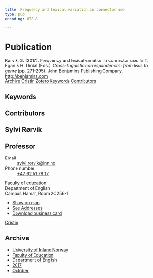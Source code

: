 ```yaml
---
title: Frequency and lexical variation in connector use
type: pub
encoding: UTF-8

---
```

<h1>Publication</h1>
<article id="csl-bib-container-WI72L63Y" class="csl-bib-container">
  <div class="csl-bib-body"> <div class="csl-entry">Rørvik, S. (2017). Frequency and lexical variation in connector use. In T. Egan &#38; H. Dirdal (Eds.), <i>Cross-linguistic correspondences: from lexis to genre</i> (pp. 271–295). John Benjamins Publishing Company. <a href="http://benjamins.com">http://benjamins.com</a></div> </div>
  <div class="csl-bib-buttons">
    <a href="#taxonomy-article-WI72L63Y" alt="archive" class="csl-bib-button">Archive</a>
    <a href="https://app.cristin.no/results/show.jsf?id=1501318" alt="Cristin" class="csl-bib-button">Cristin</a>
    <a href="http://zotero.org/groups/5881554/items/WI72L63Y" alt="Zotero" class="csl-bib-button">Zotero</a>
    <a href="#keywords-article-WI72L63Y" alt="keywords" class="csl-bib-button">Keywords</a>
    <a href="#contributors-article-WI72L63Y" alt="contributors" class="csl-bib-button">Contributors</a>
  </div>
  <div id="csl-bib-meta-container-WI72L63Y"></div>
</article>
<div id="csl-bib-meta-WI72L63Y" class="csl-bib-meta">
  <article id="keywords-article-WI72L63Y" class="keywords-article">
    <h1>Keywords</h1>
    
  </article>
  <article id="contributors-article-WI72L63Y" class="contributors-article">
    <h1>Contributors</h1>
    <div class="personas"> <div class="vrtx-hinn-person-card"> <div class="photo"> <i class="lar la-user-circle missing-person"></i> </div> <div class="info"> <hgroup><h1>Sylvi Rørvik</h1> <h2>Professor</h2> </hgroup><dl> <dt>Email</dt> <dd> <a href="mailto:sylvi.rorvik@inn.no">sylvi.rorvik@inn.no</a> </dd> <dt>Phone number</dt> <dd><a href="tel:+4762517817"> +47 62 51 78 17 </a></dd> </dl> <p> Faculty of education<br> Department of English<br> Campus Hamar, Room 2C256-1 </p> <ul class="vrtx-hinn-links"> <li><a href="https://www.google.com/maps?q=60.79625,11.07386">Show on map</a></li> <li><a href="https://www.inn.no/english/find-an-employee/sylvi-rorvik.html#vrtx-hinn-addresses">See Addresses</a></li> <li><a href="https://www.inn.no/english/find-an-employee/sylvi-rorvik.html?vrtx=vcf">Download business card</a></li> </ul> </div> </div> <a href="https://app.cristin.no/persons/show.jsf?id=15685" alt="Cristin URL" class="personas-cristin">Cristin</a> </div>
  </article>
  <article id="taxonomy-article-WI72L63Y" class="taxonomy-article">
    <h1>Archive</h1>
    <ul>
      <li>
        <a href="/en/archive/?key=3DCRN523">University of Inland Norway</a>
      </li>
      <li>
        <a href="/en/archive/?key=WYNZA47F">Faculty of Education</a>
      </li>
      <li>
        <a href="/en/archive/?key=THSB4HN9">Department of English</a>
      </li>
      <li>
        <a href="/en/archive/?key=J9VNK82F">2017</a>
      </li>
      <li>
        <a href="/en/archive/?key=UT8QYZHY">October</a>
      </li>
    </ul>
  </article>
</div>
